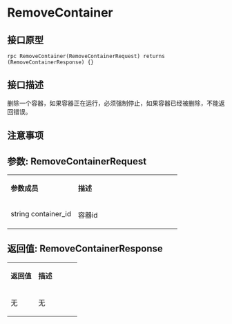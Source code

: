 # RemoveContainer<a name="ZH-CN_TOPIC_0184808102"></a>

## 接口原型<a name="zh-cn_topic_0183088048_section164301654155514"></a>

```
rpc RemoveContainer(RemoveContainerRequest) returns (RemoveContainerResponse) {}
```

## 接口描述<a name="zh-cn_topic_0183088048_section729211519569"></a>

删除一个容器，如果容器正在运行，必须强制停止，如果容器已经被删除，不能返回错误。

## 注意事项<a name="zh-cn_topic_0183088048_section973104418419"></a>

## 参数: RemoveContainerRequest<a name="zh-cn_topic_0183088048_section349492895613"></a>

<a name="zh-cn_topic_0183088048_table184320467318"></a>
<table><tbody><tr id="zh-cn_topic_0183088048_row78917461336"><td class="cellrowborder" valign="top" width="39.54%"><p id="zh-cn_topic_0183088048_p1089154617315"><a name="zh-cn_topic_0183088048_p1089154617315"></a><a name="zh-cn_topic_0183088048_p1089154617315"></a><strong id="zh-cn_topic_0183088048_b98915462314"><a name="zh-cn_topic_0183088048_b98915462314"></a><a name="zh-cn_topic_0183088048_b98915462314"></a>参数成员</strong></p>
</td>
<td class="cellrowborder" valign="top" width="60.46%"><p id="zh-cn_topic_0183088048_p128984613319"><a name="zh-cn_topic_0183088048_p128984613319"></a><a name="zh-cn_topic_0183088048_p128984613319"></a><strong id="zh-cn_topic_0183088048_b989164612317"><a name="zh-cn_topic_0183088048_b989164612317"></a><a name="zh-cn_topic_0183088048_b989164612317"></a>描述</strong></p>
</td>
</tr>
<tr id="zh-cn_topic_0183088048_row10898461533"><td class="cellrowborder" valign="top" width="39.54%"><p id="zh-cn_topic_0183088048_p1019112316015"><a name="zh-cn_topic_0183088048_p1019112316015"></a><a name="zh-cn_topic_0183088048_p1019112316015"></a>string container_id</p>
</td>
<td class="cellrowborder" valign="top" width="60.46%"><p id="zh-cn_topic_0183088048_p1189846434"><a name="zh-cn_topic_0183088048_p1189846434"></a><a name="zh-cn_topic_0183088048_p1189846434"></a>容器id</p>
</td>
</tr>
</tbody>
</table>

## 返回值: RemoveContainerResponse<a name="zh-cn_topic_0183088048_section10495164611565"></a>

<a name="zh-cn_topic_0183088048_table15296551936"></a>
<table><tbody><tr id="zh-cn_topic_0183088048_row18741555834"><td class="cellrowborder" valign="top" width="39.54%"><p id="zh-cn_topic_0183088048_p197485518319"><a name="zh-cn_topic_0183088048_p197485518319"></a><a name="zh-cn_topic_0183088048_p197485518319"></a><strong id="zh-cn_topic_0183088048_b77413551933"><a name="zh-cn_topic_0183088048_b77413551933"></a><a name="zh-cn_topic_0183088048_b77413551933"></a>返回值</strong></p>
</td>
<td class="cellrowborder" valign="top" width="60.46%"><p id="zh-cn_topic_0183088048_p374185520310"><a name="zh-cn_topic_0183088048_p374185520310"></a><a name="zh-cn_topic_0183088048_p374185520310"></a><strong id="zh-cn_topic_0183088048_b174125511315"><a name="zh-cn_topic_0183088048_b174125511315"></a><a name="zh-cn_topic_0183088048_b174125511315"></a>描述</strong></p>
</td>
</tr>
<tr id="zh-cn_topic_0183088048_row87419551317"><td class="cellrowborder" valign="top" width="39.54%"><p id="zh-cn_topic_0183088048_p8487838125"><a name="zh-cn_topic_0183088048_p8487838125"></a><a name="zh-cn_topic_0183088048_p8487838125"></a>无</p>
</td>
<td class="cellrowborder" valign="top" width="60.46%"><p id="zh-cn_topic_0183088048_p184863388212"><a name="zh-cn_topic_0183088048_p184863388212"></a><a name="zh-cn_topic_0183088048_p184863388212"></a>无</p>
</td>
</tr>
</tbody>
</table>

